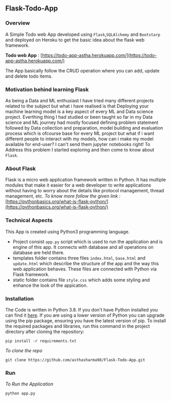 ## Flask-Todo-App

### Overview 

A Simple Todo web App developed using `Flask`,`SQLAlchemy` and `Bootstarp` and deployed on Heroku to get the basic idea about the flask web framework.

**Todo web App** : [https://todo-app-astha.herokuapp.com/](https://todo-app-astha.herokuapp.com/) 

The App basically follow the CRUD operation where you can add, update and delete todo items.


### Motivation behind learning Flask 

As being a Data and ML enthusiast I have tried many different projects related to the subject but what i have realised is that Deploying your machine learning model is a key aspect of every ML and Data science project. Everthing thing I had studied or been taught so far in my Data science and ML journey had mostly focused defining problem statement followed by Data collection and preparation, model building and evaluation process which is ofcourse base for every ML project but what if i want different people to interact with my models, how can i make my model available for end-user? I can't send them jupyter notebooks right! 
To Address this problem I started exploring and then come to know about `Flask`.

### About Flask 

Flask is a micro web application framework written in Python. It has multiple modules that make it easier for a web developer to write applications without having to worry about the details like protocol management, thread management, etc.
*To know more follow the given link :* [https://pythonbasics.org/what-is-flask-python/](https://pythonbasics.org/what-is-flask-python/)

### Technical Aspects 

This App is created using Python3 programming language. 
- Project consist `app.py` script which is used to run the application and is engine of this app. It connects with database and all operations on database are held there.
- templates folder contains three files `index.html`, `base.html` and `update.html` which describe the structure of the app and the way this web application behaves. These files are connected with Python via Flask framework. 
- static folder contains file `style.css` which adds some styling and enhance the look of the appication.

### Installation

The Code is written in Python 3.8. If you don't have Python installed you can find it [here](https://www.python.org/downloads/). If you are using a lower version of Python you can upgrade using the pip package, ensuring you have the latest version of pip. To install the required packages and libraries, run this command in the project directory after cloning the repository:

```
pip install -r requirements.txt 

```

*To clone the repo*

``` 
git clone https://github.com/asthasharma98/Flask-Todo-App.git

```

### Run 

*To Run the Application*

```
python app.py 

```







